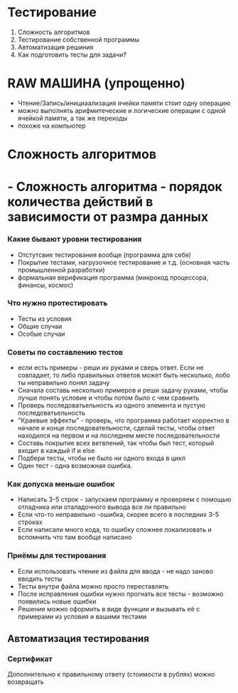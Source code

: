# Тестирование
1. Сложность алгоритмов
2. Тестирование собственной программы
3. Автоматизация решиния
4. Как подготовить тесты для задачи?

# RAW МАШИНА (упрощенно)
- Чтение/Запись/инициаализация ячейки памяти стоит одну операцию
- можно выполнять арифмитеческие и логические операции с одной ячейкой памяти, а так же переходы
- похоже на компьютер

# Сложность алгоритмов
# - Сложность алгоритма - порядок количества действий в зависимости от размра данных

### Какие бывают уровни тестирования
- Отстутсвие тестирования вообще (программа для себя)
- Покрытие тестами, нагрузочное тестирование и т.д. 
(основная часть промышленной разработки)
- формальная верификация программа
(микрокод процессора, финансы, космос)

### Что нужно протестировать
- Тесты из условия
- Общие случаи
- Особые случаи

### Советы по составлению тестов
- если есть примеры - реши их руками и сверь ответ. Если не совпадает, то либо  правильных ответов может
быть несколько, лобо ты неправильно понял задачу
- Сначала составь несколько примеров и реши задачу руками, чтобы лучше понять условие и чтобы потом было с чем сравнить
- Проверь последоватьельность из одного элемента и пустую последоватьельность
- "Краевые эффекты" - проверь, что программа работает корректно в начале и конце последовательности, сделай тесты, 
чтобы ответ находился на первом и на последнем месте последовательности
- Составь покрытие всех ветвлений, так чтобы был тест, который входит в каждый if и else
- Подбери тесты, чтобы не было ни одного входа в цикл
- Один тест - одна возможная ошибка.

### Как допуска меньше ошибок
- Написать 3-5 строк - запускаем программу и проверяем с помощью отладчика или оталадочного вывода все ли правильно
- Если что-то неправильно -ошибка, скорее всего в последних 3-5 строках
- Если написали много кода, то ошибку сложнее локализовать и вспомнить что там вообще написано

### Приёмы для тестирования
- Если использовать чтение из файла для ввода - не надо заново вводить тесты
- Тесты внутри файла можно просто переставлять
- После исправления ошибки нужно прогнать все тесты - возможно появились новые ошибки
- Решение можно оформить в виде функции и вызывать её с примерами из условия и вашими тестами

## Автоматизация тестирования

### Сертификат
Дополнительно к правильному ответу (стоимости в рублях) можно возвращать 